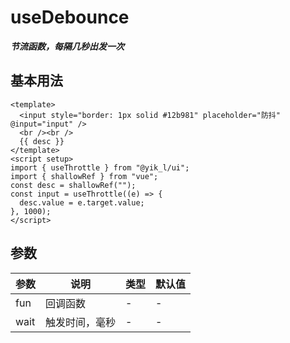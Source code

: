 <!--
 * @Author: 刘岩 15136056318@163.com
 * @Date: 2023-09-06 21:15:33
 * @LastEditors: 刘岩 15136056318@163.com
 * @LastEditTime: 2023-09-10 08:03:48
 * @FilePath: /yik-ui-word/docs/useThrottle_.md
 * @Description:
-->
<script setup>
  import UseThrottle from './comps/UseThrottle.vue'
</script>

# useDebounce

**_节流函数，每隔几秒出发一次_**

## 基本用法

<UseThrottle></UseThrottle>

```vue
<template>
  <input style="border: 1px solid #12b981" placeholder="防抖" @input="input" />
  <br /><br />
  {{ desc }}
</template>
<script setup>
import { useThrottle } from "@yik_l/ui";
import { shallowRef } from "vue";
const desc = shallowRef("");
const input = useThrottle((e) => {
  desc.value = e.target.value;
}, 1000);
</script>
```

## 参数

| **参数** | **说明**       | **类型** | **默认值** |
| -------- | -------------- | -------- | ---------- |
| fun      | 回调函数       | -        | -          |
| wait     | 触发时间，毫秒 | -        | -          |
